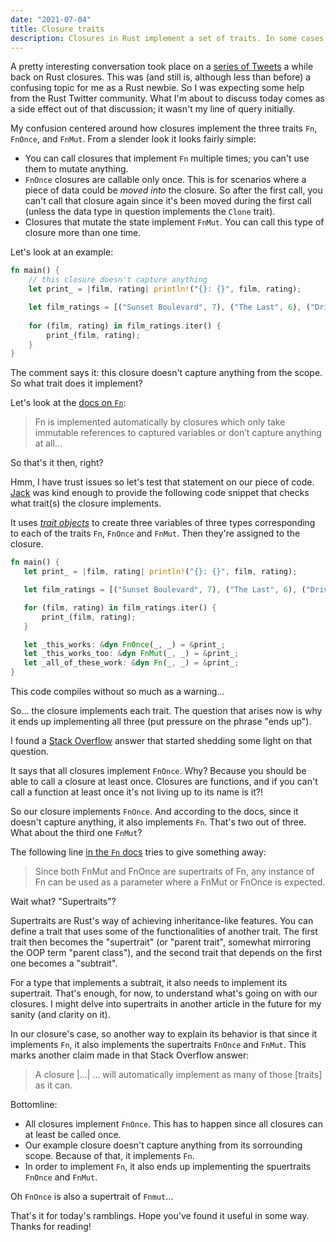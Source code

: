 ```yaml
---
date: "2021-07-04"
title: Closure traits
description: Closures in Rust implement a set of traits. In some cases there can more than one of these traits that a closure might implement.
---
```


A pretty interesting conversation took place on a [series of Tweets](https://twitter.com/Slctvdplcate/status/1404843998297018370?s=20) a while back on Rust closures. This was (and still is, although less than before) a confusing topic for me as a Rust newbie. So I was expecting some help from the Rust Twitter community. What I'm about to discuss today comes as a side effect out of that discussion; it wasn't my line of query initially.

My confusion centered around how closures implement the three traits `Fn`, `FnOnce`, and `FnMut`. From a slender look it looks fairly simple:

* You can call closures that implement `Fn` multiple times; you can't use them to mutate anything.
* `FnOnce` closures are callable only once. This is for scenarios where a piece of data could be *moved into* the closure. 
So after the first call, you can't call that closure again since it's been moved during the first call (unless the data type in question implements the `Clone`
trait).
* Closures that mutate the state implement `FnMut`. You can call this type of closure more than one time.

Let's look at an example:

```rust
fn main() {
    // this closure doesn't capture anything 
    let print_ = |film, rating| println!("{}: {}", film, rating);

    let film_ratings = [("Sunset Boulevard", 7), ("The Last", 6), ("Drive", 8)];
    
    for (film, rating) in film_ratings.iter() {
        print_(film, rating);
    }
}
```

The comment says it: this closure doesn't capture anything from the scope. So what trait does it implement?

Let's look at the [docs on `Fn`](https://doc.rust-lang.org/std/ops/trait.Fn.html):

> Fn is implemented automatically by closures which only take immutable references to captured variables or don’t capture anything at all...

So that's it then, right?

Hmm, I have trust issues so let's test that statement on our piece of code. [Jack](https://twitter.com/oconnor663) was kind enough to provide the following code snippet that checks what trait(s) the closure implements.

It uses [*trait objects*](https://doc.rust-lang.org/reference/types/trait-object.html) to create three variables of three types corresponding to each of the traits `Fn`, `FnOnce` and `FnMut`. Then they're assigned to the closure.

 ```rust
fn main() {
    let print_ = |film, rating| println!("{}: {}", film, rating);

    let film_ratings = [("Sunset Boulevard", 7), ("The Last", 6), ("Drive", 8)];

    for (film, rating) in film_ratings.iter() {
        print_(film, rating);
    }

    let _this_works: &dyn FnOnce(_, _) = &print_;
    let _this_works_too: &dyn FnMut(_, _) = &print_;
    let _all_of_these_work: &dyn Fn(_, _) = &print_;
}
```

This code compiles without so much as a warning...

So... the closure implements each trait. The question that arises now is why it ends up implementing all three (put pressure on the phrase "ends up").

I found a [Stack Overflow](https://stackoverflow.com/questions/30177395/when-does-a-closure-implement-fn-fnmut-and-fnonce#30232500) answer that started shedding some light on that question. 

It says that all closures implement `FnOnce`. Why? Because you should be able to call a closure at least once. Closures are functions, and if you can't call a function at least once it's not living up to its name is it?!

So our closure implements `FnOnce`. And according to the docs, since it doesn't capture anything, it also implements `Fn`. That's two out of three. What about the third one `FnMut`?

The following line [in the `Fn` docs](https://doc.rust-lang.org/std/ops/trait.Fn.html) tries to give something away:

> Since both FnMut and FnOnce are supertraits of Fn, any instance of Fn can be used as a parameter where a FnMut or FnOnce is expected.

Wait what? "Supertraits"?

Supertraits are Rust's way of achieving inheritance-like features. You can define a trait that uses some of the functionalities of another trait. The first trait then becomes the "supertrait" (or "parent trait", somewhat mirroring the OOP term "parent class"), and the second trait that depends on the first one becomes a "subtrait".

For a type that implements a subtrait, it also needs to implement its supertrait. That's enough, for now, to understand what's going on with our closures. I might delve into supertraits in another article in the future for my sanity (and clarity on it).

In our closure's case, so another way to explain its behavior is that since it implements `Fn`, it also implements the supertraits `FnOnce` and `FnMut`. This marks another claim made in that Stack Overflow answer:

> A closure |...| ... will automatically implement as many of those [traits] as it can.

Bottomline:
* All closures implement `FnOnce`. This has to happen since all closures can at least be called once.
* Our example closure doesn't capture anything from its sorrounding scope. Because of that, it implements `Fn`.
* In order to implement `Fn`, it also ends up implementing the spuertraits `FnOnce` and `FnMut`.

Oh `FnOnce` is also a supertrait of `Fnmut`...

That's it for today's ramblings. Hope you've found it useful in some way. Thanks for reading!

